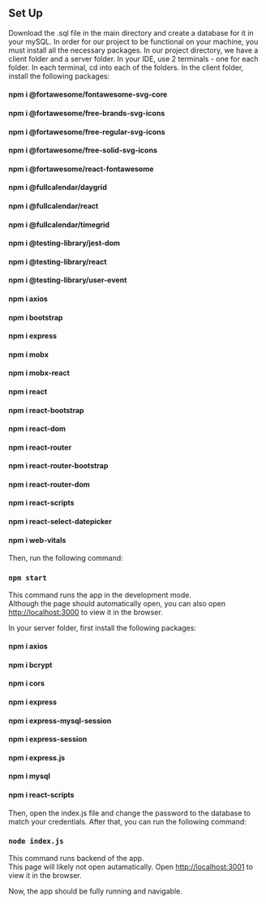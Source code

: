 ## Set Up

Download the .sql file in the main directory and create a database for it in your mySQL. In order for our project to be functional on your machine, you must install all the necessary packages. In our project directory, we have a client folder and a server folder. In your IDE, use 2 terminals - one for each folder. In each terminal, cd into each of the folders. In the client folder, install the following packages:

#### npm i @fortawesome/fontawesome-svg-core
#### npm i @fortawesome/free-brands-svg-icons
#### npm i @fortawesome/free-regular-svg-icons
#### npm i @fortawesome/free-solid-svg-icons
#### npm i @fortawesome/react-fontawesome
#### npm i @fullcalendar/daygrid
#### npm i @fullcalendar/react
#### npm i @fullcalendar/timegrid
#### npm i @testing-library/jest-dom
#### npm i @testing-library/react
#### npm i @testing-library/user-event
#### npm i axios
#### npm i bootstrap
#### npm i express
#### npm i mobx
#### npm i mobx-react
#### npm i react
#### npm i react-bootstrap
#### npm i react-dom
#### npm i react-router
#### npm i react-router-bootstrap
#### npm i react-router-dom
#### npm i react-scripts
#### npm i react-select-datepicker
#### npm i web-vitals

Then, run the following command:

### `npm start`

This command runs the app in the development mode.\
Although the page should automatically open, you can also open [http://localhost:3000](http://localhost:3000) to view it in the browser.

In your server folder, first install the following packages:

#### npm i axios
#### npm i bcrypt
#### npm i cors
#### npm i express
#### npm i express-mysql-session
#### npm i express-session
#### npm i express.js
#### npm i mysql
#### npm i react-scripts


Then, open the index.js file and change the password to the database to match your credentials.
After that, you can run the following command:

### `node index.js`

This command runs backend of the app.\
This page will likely not open autamatically. Open [http://localhost:3001](http://localhost:3001) to view it in the browser. 

Now, the app should be fully running and navigable.


